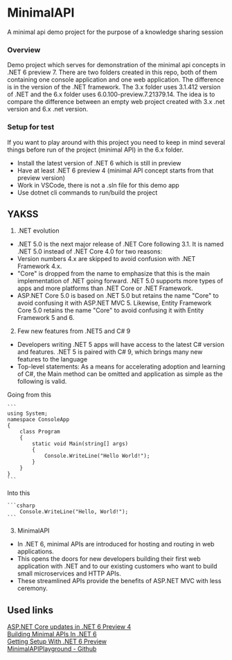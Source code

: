 # MinimalAPI
A minimal api demo project for the purpose of a knowledge sharing session

### Overview  

Demo project which serves for demonstration of the minimal api concepts in .NET 6 preview 7. There are two folders created in this repo, both of them containing one console application and one web application. The difference is in the version of the .NET framework. The 3.x folder uses 3.1.412 version of .NET and the 6.x folder uses 6.0.100-preview.7.21379.14. The idea is to compare the difference between an empty web project created with 3.x .net version and 6.x .net version. 

### Setup for test  

If you want to play around with this project you need to keep in mind several things before run of the project (minimal API) in the 6.x folder.

* Install the latest version of .NET 6 which is still in preview
* Have at least .NET 6 preview 4 (minimal API concept starts from that preview version)
* Work in VSCode, there is not a .sln file for this demo app
* Use dotnet cli commands to run/build the project


## YAKSS

1. .NET evolution  

* .NET 5.0 is the next major release of .NET Core following 3.1. It is named .NET 5.0 instead of .NET Core 4.0 for two reasons:
* Version numbers 4.x are skipped to avoid confusion with .NET Framework 4.x.
* "Core" is dropped from the name to emphasize that this is the main implementation of .NET going forward. .NET 5.0 supports more types of apps and more platforms than .NET Core or .NET Framework.
* ASP.NET Core 5.0 is based on .NET 5.0 but retains the name "Core" to avoid confusing it with ASP.NET MVC 5. Likewise, Entity Framework Core 5.0 retains the name "Core" to avoid confusing it with Entity Framework 5 and 6.

2. Few new features from .NET5 and C# 9  

* Developers writing .NET 5 apps will have access to the latest C# version and features. .NET 5 is paired with C# 9, which brings many new features to the language
* Top-level statements: As a means for accelerating adoption and learning of C#, the Main method can be omitted and application as simple as the following is valid.

Going from this

    ```
    using System;
    namespace ConsoleApp
    {
        class Program
        {
            static void Main(string[] args)
            {
                Console.WriteLine("Hello World!");
            }
        }
    }
    ```


Into this  

    ```csharp
        Console.WriteLine("Hello, World!");
    ```

3. MinimalAPI  

* In .NET 6, minimal APIs are introduced for hosting and routing in web applications. 
* This opens the doors for new developers building their first web application with .NET and to our existing customers who want to build small microservices and HTTP APIs. 
* These streamlined APIs provide the benefits of ASP.NET MVC with less ceremony.


## Used links
[ASP.NET Core updates in .NET 6 Preview 4](https://devblogs.microsoft.com/aspnet/asp-net-core-updates-in-net-6-preview-4/)  
[Building Minimal APIs In .NET 6](https://dotnetcoretutorials.com/2021/07/16/building-minimal-apis-in-net-6/)  
[Getting Setup With .NET 6 Preview](https://dotnetcoretutorials.com/2021/03/13/getting-setup-with-net-6-preview/)  
[MinimalAPIPlayground - Github](https://github.com/DamianEdwards/MinimalApiPlayground)  
